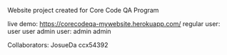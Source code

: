 Website project created for Core Code QA Program

live demo: https://corecodeqa-mywebsite.herokuapp.com/
regular user: user user
admin user: admin admin

Collaborators:
JosueDa
ccx54392
